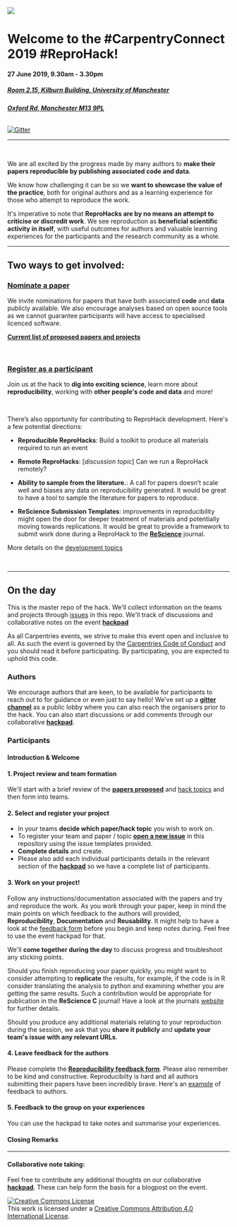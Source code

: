 
![](https://www.software.ac.uk/sites/default/files/CCmcrlogo.png)


# Welcome to the **#CarpentryConnect 2019 #ReproHack**!

#### **27 June 2019, 9.30am - 3.30pm**
##### [**Room 2.15, Kilburn Building, University of Manchester**](http://www.cs.manchester.ac.uk/about-us/find-us/)
###### [***Oxford Rd, Manchester M13 9PL***](https://goo.gl/maps/7zAo98pSzB82)

[![Gitter](https://badges.gitter.im/reprohack/community.svg)](https://gitter.im/reprohack/community?utm_source=badge&utm_medium=badge&utm_campaign=pr-badge)

***



<br>

We are all excited by the progress made by many authors to **make their papers reproducible by publishing associated code and data**. 

We know how challenging it can be so we **want to showcase the value of the practice**, both for original authors and as a learning experience for those who attempt to reproduce the work.

It's imperative to note that  **ReproHacks are by no means an attempt to criticise or discredit work**. We see reproduction as **beneficial scientific activity in itself**, with useful outcomes for authors and valuable learning experiences for the participants and the research community as a whole.


***

## **Two ways to get involved:**

### **[Nominate a paper](https://forms.gle/m7CEp59ekDkmiyP69)**

We invite nominations for papers that have both associated **code** and **data** publicly available. We also encourage analyses based on open source tools as we cannot guarantee participants will have access to specialised licenced software.

[**Current list of proposed papers and projects**](https://sheffield-university.shinyapps.io/ReproHack_CCMcr/)

<br>


### [**Register as a participant**](https://www.eventbrite.co.uk/e/carpentryconnect-manchester-2019-tickets-48832239543)

Join us at the hack to **dig into exciting science**, learn more about **reproducibility**, working with **other people's code and data** and more!

<br>

There’s also opportunity for contributing to ReproHack development. Here's a few potential directions:

- **Reproducible ReproHacks**: Build a toolkit to produce all materials required to run an event

- **Remote ReproHacks**: [_discussion topic_] Can we run a ReproHack remotely?

- **Ability to sample from the literature.**: A call for papers doesn’t scale well and biases any data on reproducibility generated. It would be great to have a tool to sample the literature for papers to reproduce.

- **ReScience Submission Templates**: improvements in reproducibility might open the door for deeper treatment of materials and potentially moving towards replications. It would be great to provide a framework to submit work done during a ReproHack to the [**ReScience**](http://rescience.github.io/) journal.

More details on the [development topics](https://github.com/reprohack/reprohack-2019-06-27/blob/master/hack_topics.md) 

<br>



***

## **On the day**

This is the master repo of the hack. We'll collect information on the teams and projects through [issues](https://github.com/reprohack/reprohack-2019-06-27/issues/) in this repo. We'll track of discussions and collaborative notes on the event [**hackpad**](https://hackmd.io/@U2KSpBasRLqM0fN-YALVrw/r1LTia9RV/edit)

As all Carpentries events, we strive to make this event open and inclusive to all. As such the event is governed by the [Carpentries Code of Conduct](https://docs.carpentries.org/topic_folders/policies/code-of-conduct.html) and you should read it before participating. By participating, you are expected to uphold this code.



### **Authors**

We encourage authors that are keen, to be available for participants to reach out to for guidance or even just to say hello! We've set up a [**gitter channel**](https://gitter.im/reprohack/community) as a public lobby where you can also reach the organisers prior to the hack. You can also start discussions or add comments through our collaborative [**hackpad**](https://hackmd.io/@U2KSpBasRLqM0fN-YALVrw/r1LTia9RV/edit).

### **Participants**

#### **Introduction & Welcome**

#### **1. Project review and team formation**

We'll start with a brief review of the [**papers proposed**](https://sheffield-university.shinyapps.io/ReproHack_CCMcr/) and [hack topics](https://github.com/reprohack/reprohack-2019-06-27/blob/master/hack_topics.md) and then form into teams. 


#### **2. Select and register your project**

- In your teams **decide which paper/hack topic** you wish to work on.
- To register your team and paper / topic [**open a new issue**](https://github.com/reprohack/reprohack-2019-06-27/issues/new/choose) in this repository using the issue templates provided.
- **Complete details** and create.
- Please also add each individual participants details in the relevant section of the [**hackpad**](https://hackmd.io/@U2KSpBasRLqM0fN-YALVrw/r1LTia9RV/edit) so we have a complete list of participants.

#### **3. Work on your project!**

Follow any instructions/documentation associated with the papers and try and reproduce the work. As you work through your paper, keep in mind the main points on which feedback to the authors will provided, **Reproducibility**, **Documentation** and **Reusability**. It might help to have a look at the [feedback form](https://forms.gle/8KZ95MSvT4voU32FA) before you begin and keep notes during. Feel free to use the event hackpad for that.

We'll **come together during the day** to discuss progress and troubleshoot any sticking points. 

Should you finish reproducing your paper quickly, you might want to consider attempting to **replicate** the results, for example, if the code is in R consider translating the analysis to python and examining whether you are getting the same results. Such a contribution would be appropriate for publication in the **ReScience C** journal! Have a look at the journals [website](http://rescience.github.io/write/) for further details. 

Should you produce any additional materials relating to your reproduction during the session, we ask that you **share it publicly** and **update your team's issue with any relevant URLs**.

#### **4. Leave feedback for the authors**

Please complete the [**Reproducibility feedback form**](https://forms.gle/8KZ95MSvT4voU32FA). Please also remember to be kind and constructive. Reproducibilty is hard and all authors submitting their papers have been incredibly brave. Here's an [example](https://github.com/annakrystalli/write-ups/blob/master/assets/OpenCon_ReproHack%20feedback_form.pdf) of feedback to authors.


#### **5. Feedback to the group on your experiences**

You can use the hackpad to take notes and summarise your experiences.

#### **Closing Remarks**

***

#### Collaborative note taking:

Feel free to contribute any additional thoughts on our collaborative [**hackpad**](https://hackmd.io/@U2KSpBasRLqM0fN-YALVrw/r1LTia9RV/edit). These can help form the basis for a blogpost on the event.


<a rel="license" href="http://creativecommons.org/licenses/by/4.0/"><img alt="Creative Commons License" style="border-width:0" src="https://i.creativecommons.org/l/by/4.0/88x31.png" /></a><br />This work is licensed under a <a rel="license" href="http://creativecommons.org/licenses/by/4.0/">Creative Commons Attribution 4.0 International License</a>.
